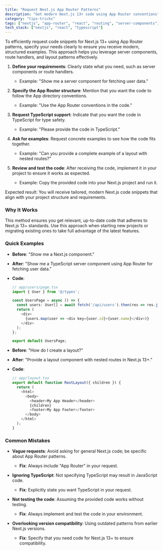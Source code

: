```yaml
---
title: "Request Next.js App Router Patterns"
description: "Get modern Next.js 13+ code using App Router conventions"
category: "tips-tricks"
tags: ["nextjs", "app-router", "react", "routing", "server-components"]
tech_stack: ["nextjs", "react", "typescript"]
---
```


To efficiently request code snippets for Next.js 13+ using App Router patterns, specify your needs clearly to ensure you receive modern, structured examples. This approach helps you leverage server components, route handlers, and layout patterns effectively.

1. **Define your requirements**: Clearly state what you need, such as server components or route handlers.
   - Example: "Show me a server component for fetching user data."
   
2. **Specify the App Router structure**: Mention that you want the code to follow the App directory conventions.
   - Example: "Use the App Router conventions in the code."

3. **Request TypeScript support**: Indicate that you want the code in TypeScript for type safety.
   - Example: "Please provide the code in TypeScript."

4. **Ask for examples**: Request concrete examples to see how the code fits together.
   - Example: "Can you provide a complete example of a layout with nested routes?"

5. **Review and test the code**: After receiving the code, implement it in your project to ensure it works as expected.
   - Example: Copy the provided code into your Next.js project and run it.

Expected result: You will receive tailored, modern Next.js code snippets that align with your project structure and requirements.

### Why It Works
This method ensures you get relevant, up-to-date code that adheres to Next.js 13+ standards. Use this approach when starting new projects or migrating existing ones to take full advantage of the latest features.

### Quick Examples
- **Before**: "Show me a Next.js component."
- **After**: "Show me a TypeScript server component using App Router for fetching user data."
- **Code**: 
  ```typescript
  // app/users/page.tsx
  import { User } from '@/types';

  const UsersPage = async () => {
    const users: User[] = await fetch('/api/users').then(res => res.json());
    return (
      <div>
        {users.map(user => <div key={user.id}>{user.name}</div>)}
      </div>
    );
  };

  export default UsersPage;
  ```

- **Before**: "How do I create a layout?"
- **After**: "Provide a layout component with nested routes in Next.js 13+."
- **Code**:
  ```typescript
  // app/layout.tsx
  export default function RootLayout({ children }) {
    return (
      <html>
        <body>
          <header>My App Header</header>
          {children}
          <footer>My App Footer</footer>
        </body>
      </html>
    );
  }
  ```

### Common Mistakes
- **Vague requests**: Avoid asking for general Next.js code; be specific about App Router patterns.
  - **Fix**: Always include "App Router" in your request.
  
- **Ignoring TypeScript**: Not specifying TypeScript may result in JavaScript code.
  - **Fix**: Explicitly state you want TypeScript in your request.

- **Not testing the code**: Assuming the provided code works without testing.
  - **Fix**: Always implement and test the code in your environment.

- **Overlooking version compatibility**: Using outdated patterns from earlier Next.js versions.
  - **Fix**: Specify that you need code for Next.js 13+ to ensure compatibility.